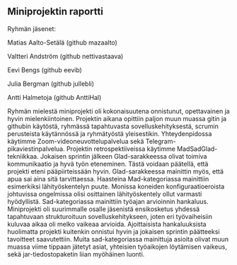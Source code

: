 ## Miniprojektin raportti

Ryhmän jäsenet:


Matias Aalto-Setälä (github mazaalto)

Valtteri Andström (github nettivastaava)

Eevi Bengs (github eevib)

Julia Bergman (github jullebli) 

Antti Halmetoja (github AnttiHal)





Ryhmän mielestä miniprojekti oli kokonaisuutena onnistunut, opettavainen ja hyvin mielenkiintoinen. Projektin aikana opittiin paljon muun muassa gitin ja githubin käytöstä, ryhmässä tapahtuvasta sovelluskehityksestä, scrumin perusteista käytännössä ja ryhmätyöstä yleisestikin. Yhteydenpidossa käytimme Zoom-videoneuvottelupalvelua sekä Telegram-pikaviestinpalvelua. Projektin retrospektiiveissa käytimme MadSadGlad-tekniikkaa. Jokaisen sprintin jälkeen Glad-sarakkeessa olivat toimiva kommunikaatio ja hyvä työn eteneminen. Tästä voidaan päätellä, että projekti eteni pääpiirteissään hyvin. Glad-sarakkeessa mainittin myös, että apua sai aina sitä tarvittaessa. Haasteina Mad-kategoriassa mainittiin esimerkiksi lähityöskentelyn puute. Monissa koneiden konfiguraatioeroista johtuvissa ongelmissa olisi osittainen lähityöskentely ollut varmasti hyödyllistä. Sad-kategoriassa mainittiin työajan arvioinnin hankaluus. Miniprojekti oli suurimmalle osalle jäsenistä ensikosketus yhdessä tapahtuvaan strukturoituun sovelluskehitykseen, joten eri työvaiheisiin kuluvaa aikaa oli melko vaikeaa arvioida. Ajoittaisista hankaluuksista huolimatta projekti kuitenkin onnistui hyvin ja jokaisen sprintin päätteeksi tavoitteet saavutettiin. Muita sad-kategoriassa mainittuja asioita olivat muun muassa viime tippaan jätetyt asiat, yhteisien työaikojen löytämisen vaikeus, sekä jar-tiedostopaketin liian myöhäinen luonti.




